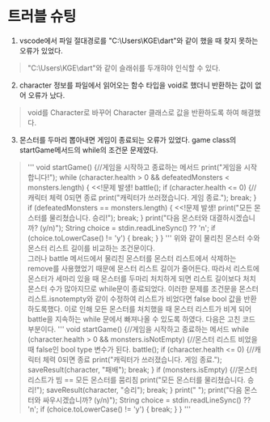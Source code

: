 트러블 슈팅
==============
1. vscode에서 파일 절대경로를 "C:\Users\KGE\dart"와 같이 했을 때 찾지 못하는 오류가 있었다.    
>"C:\\Users\\KGE\\dart"와 같이 슬래쉬를 두개햐야 인식할 수 있다.
2. character 정보를 파일에서 읽어오는 함수 타입을 void로 했더니 반환하는 값이 없어 오류가 났다.
>void를 Character로 바꾸어 Character 클래스로 값을 반환하도록 하여 해결했다.
3. 몬스터를 두마리 뽑아내면 게임이 종료되는 오류가 있었다. game class의 startGame메서드의 while의 조건문 문제였다.
>'''
>void startGame() {//게임을 시작하고 종료하는 메서드
    print("게임을 시작합니다!");
    while (character.health > 0 && defeatedMonsters < monsters.length) { <<!문제 발생!
      battle();
      if (character.health <= 0) {//캐릭터 체력 0되면 종료
        print("캐릭터가 쓰러졌습니다. 게임 종료.");
        break;
      }
      if (defeatedMonsters == monsters.length) { <<!문제 발생!
        print("모든 몬스터를 물리쳤습니다. 승리!");
        break;
      }
      print("다음 몬스터와 대결하시겠습니까? (y/n)");
      String choice = stdin.readLineSync() ?? 'n';
      if (choice.toLowerCase() != 'y') {
        break;
      }
    }
>'''
>위와 같이 물리친 몬스터 수와 몬스터 리스트 길이를 비교하는 조건문이다.   
>그러나 battle 메서드에서 물리친 몬스터를 몬스터 리스트에서 삭제하는 remove를 사용했었기 때문에 몬스터 리스트 길이가 줄어든다.
>따라서 리스트에 몬스터가 세마리 있을 때 몬스터를 두마리 처치하게 되면 리스트 길이보다 처치 몬스터 수가 많아지므로 while문이 종료되었다.
>이러한 문제를 조건문을 몬스터 리스트.isnotempty와 같이 수정하여 리스트가 비었다면 false bool 값을 반환하도록했다.
>이로 인해 모든 몬스터를 처치했을 때 몬스터 리스트가 비게 되어 battle을 지속하는 while 문에서 빠져나올 수 있도록 하였다.
>다음은 고친 코드 부분이다.
>'''
>void startGame() {//게임을 시작하고 종료하는 메서드
      while (character.health > 0 && monsters.isNotEmpty) {//몬스터 리스트 비었을때 false인 bool type 변수가 된다.
        battle();
        if (character.health <= 0) {//캐릭터 체력 0되면 종료
          print("캐릭터가 쓰러졌습니다. 게임 종료.");
          saveResult(character, "패배");
          break;
        }
        if (monsters.isEmpty) {//몬스터 리스트가 빔 == 모든 몬스터를 뭄리침
          print("모든 몬스터를 물리쳤습니다. 승리!");
          saveResult(character, "승리");
          break;
        }
        print(" ");
        print("다음 몬스터와 싸우시겠습니까? (y/n)");
        String choice = stdin.readLineSync() ?? 'n';
        if (choice.toLowerCase() != 'y') {
          break;
        }
      }
>'''
